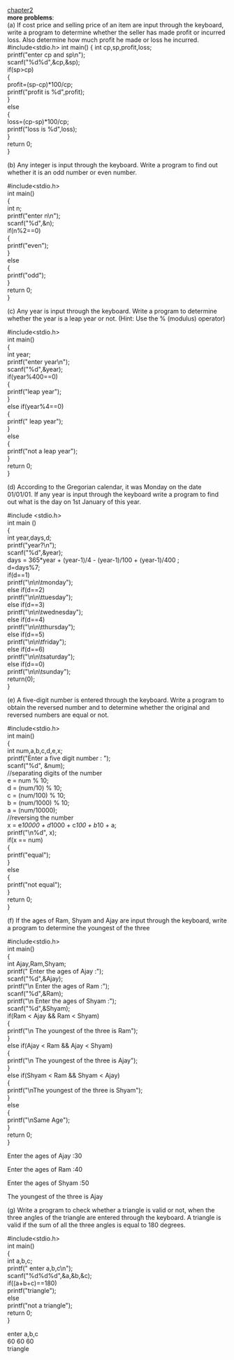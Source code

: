 [chapter2](https://github.com/BHAGYASREE200/DOCUMENTATION-OF-ALWAYS-BE-ALERT/blob/main/if%20basic%20problem)                     
**more problems**:                
(a) If cost price and selling price of an item are input through the
keyboard, write a program to determine whether the seller has
made profit or incurred loss. Also determine how much profit he
made or loss he incurred.      
  #include<stdio.h>
int main()
{
    int cp,sp,profit,loss;        
    printf("enter cp and sp\n");  
    scanf("%d%d",&cp,&sp);          
    if(sp>cp)              
    {                
        profit=(sp-cp)*100/cp;            
        printf("profit is %d",profit);           
    }                
    else               
    {                 
        loss=(cp-sp)*100/cp;                 
        printf("loss is %d",loss);              
    }           
    return 0;          
}                    
                         
(b) Any integer is input through the keyboard. Write a program to find
out whether it is an odd number or even number.                

#include<stdio.h>            
int main()                
{                  
    int n;                   
    printf("enter n\n");               
    scanf("%d",&n);              
    if(n%2==0)                  
    {                   
        printf("even");                 
    }                       
    else                  
    {                  
         printf("odd");            
    }               
    return 0;                   
 }                 
 
 (c) Any year is input through the keyboard. Write a program to
determine whether the year is a leap year or not.
(Hint: Use the % (modulus) operator)  

#include<stdio.h>   
int main()   
{  
    int year;                    
    printf("enter year\n");             
    scanf("%d",&year);                
    if(year%400==0)                  
    {                    
        printf("leap year");                      
    }                             
    else if(year%4==0)                          
    {                      
        printf(" leap year");              
    }               
    else                        
    {                       
        printf("not a leap year");              
    }              
    return 0;                   
}                         
    
(d)  According to the Gregorian calendar, it was Monday on the date
01/01/01. If any year is input through the keyboard write a program
to find out what is the day on 1st January of this year.      

#include <stdio.h>  
int main ()    
{  
int year,days,d;   
printf("year?\n");   
scanf("%d",&year);    
days = 365*year + (year-1)/4 - (year-1)/100 + (year-1)/400 ;    
d=days%7;      
if(d==1)    
printf("\n\n\tmonday");    
else if(d==2)   
printf("\n\n\ttuesday");    
else if(d==3)      
printf("\n\n\twednesday");   
else if(d==4)   
printf("\n\n\tthursday");   
else if(d==5)     
printf("\n\n\tfriday");    
else if(d==6)    
printf("\n\n\tsaturday");      
else if(d==0)   
printf("\n\n\tsunday");    
return(0);   
}   

(e) A five-digit number is entered through the keyboard. Write a
program to obtain the reversed number and to determine whether
the original and reversed numbers are equal or not.       

#include<stdio.h>                           
int main()                          
{                        
	int num,a,b,c,d,e,x;                              
	printf("Enter a five digit number : ");                    
	scanf("%d", &num);                         
	//separating digits of the number                    
	e = num % 10;                        
	d = (num/10) % 10;                           
	c = (num/100) % 10;                          
	b = (num/1000) % 10;                    
	a = (num/10000);                       
	//reversing the number                              
	x = e*10000 + d*1000 + c*100 + b*10 + a;                  
	printf("\n%d", x);                      
	if(x == num)                                
	{                              
		printf("equal");                          
	}                       
		else                
		{                   
		    printf("not equal");                      
		}                   
	return 0;                    
}                         
 
 (f) If the ages of Ram, Shyam and Ajay are input through the keyboard,
write a program to determine the youngest of the three     

#include<stdio.h>                                
int main()               
{                      
	int Ajay,Ram,Shyam;                            
	printf(" Enter the ages of Ajay :");                   
	scanf("%d",&Ajay);          
	printf("\n Enter the ages of Ram :");                 
	scanf("%d",&Ram);                      
	printf("\n Enter the ages of Shyam :");                            
	scanf("%d",&Shyam);                       
	if(Ram < Ajay && Ram < Shyam)                
	{                          
		printf("\n The youngest of the three is Ram");              
	}                       
	else if(Ajay < Ram && Ajay < Shyam)                     
	{                   
		printf("\n The youngest of the three is Ajay");                     
	}                      
	else if(Shyam < Ram && Shyam < Ajay)                       
	{                     
		printf("\nThe youngest of the three is Shyam");                    
	}                    
	else                   
	{                  
		printf("\nSame Age");                     
	}                 
	return 0;                    
}                      

  Enter the ages of Ajay :30   

 Enter the ages of Ram :40   

 Enter the ages of Shyam :50   

 The youngest of the three is Ajay    
 
 (g) Write a program to check whether a triangle is valid or not, when
the three angles of the triangle are entered through the keyboard.
A triangle is valid if the sum of all the three angles is equal to 180
degrees.                  

#include<stdio.h>                        
int main()                  
{                       
	int a,b,c;                    
	printf(" enter a,b,c\n");                         
	scanf("%d%d%d",&a,&b,&c);                       
	if((a+b+c)==180)                   
	printf("triangle");                         
	else                         
	printf("not a triangle");                     
	return 0;                  
}    

 enter a,b,c   
60 60 60   
triangle    

 
  
